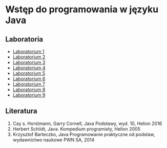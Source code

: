 # Wstęp do programowania w języku Java

## Laboratoria
- [Laboratorium 1](lab1.md)
- [Laboratorium 2](lab2.md) 
- [Laboratorium 3](lab3.md)
- [Laboratorium 4](lab4.md)
- [Laboratorium 5](lab5.md)
- [Laboratorium 6](lab6.md)
- [Laboratorium 7](lab7.md)
- [Laboratorium 8](lab8.md)
- [Laboratorium 9](lab9.md)

## Literatura
 1. Cay s. Horstmann, Garry Cornell, Java Podstawy, wyd. 10, Helion 2016
 2. Herbert Schildt, Java. Kompedium programisty, Helion 2005
 3. Krzysztof Barteczko, Java Programowanie praktyczne od podstaw, wydawnictwo naukowe PWN SA, 2014
